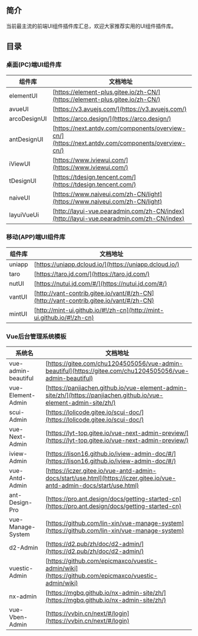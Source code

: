 ## 简介

当前最主流的前端UI组件插件库汇总，欢迎大家推荐实用的UI组件插件库。


## 目录

### 桌面(PC)端UI组件库

|组件库|文档地址|
|---|---|
|elementUI|[https://element-plus.gitee.io/zh-CN/](https://element-plus.gitee.io/zh-CN/)|
|avueUI|[https://v3.avuejs.com/](https://v3.avuejs.com/)|
|arcoDesignUI|[https://arco.design/](https://arco.design/)|
|antDesignUI|[https://next.antdv.com/components/overview-cn/](https://next.antdv.com/components/overview-cn/)|
|iViewUI|[https://www.iviewui.com/](https://www.iviewui.com/)|
|tDesignUI|[https://tdesign.tencent.com/](https://tdesign.tencent.com/)|
|naiveUI|[https://www.naiveui.com/zh-CN/light](https://www.naiveui.com/zh-CN/light)|
|layuiVueUi|[http://layui-vue.pearadmin.com/zh-CN/index](http://layui-vue.pearadmin.com/zh-CN/index)|



### 移动(APP)端UI组件库

|组件库|文档地址|
|---|---|
|uniapp|[https://uniapp.dcloud.io/](https://uniapp.dcloud.io/)|
|taro|[https://taro.jd.com/](https://taro.jd.com/)|
|nutUI|[https://nutui.jd.com/#/](https://nutui.jd.com/#/)|
|vantUI|[http://vant-contrib.gitee.io/vant/#/zh-CN](http://vant-contrib.gitee.io/vant/#/zh-CN)|
|mintUI|[http://mint-ui.github.io/#!/zh-cn](http://mint-ui.github.io/#!/zh-cn)|




### Vue后台管理系统模板

|系统名|文档地址|
|---|---|
|vue-admin-beautiful|[https://gitee.com/chu1204505056/vue-admin-beautiful](https://gitee.com/chu1204505056/vue-admin-beautiful)|
|vue-Element-Admin|[https://panjiachen.github.io/vue-element-admin-site/zh/](https://panjiachen.github.io/vue-element-admin-site/zh/)|
|scui-Admin|[https://lolicode.gitee.io/scui-doc/](https://lolicode.gitee.io/scui-doc/)|
|vue-Next-Admin|[https://lyt-top.gitee.io/vue-next-admin-preview/](https://lyt-top.gitee.io/vue-next-admin-preview/)|
|iview-Admin|[https://lison16.github.io/iview-admin-doc/#/](https://lison16.github.io/iview-admin-doc/#/)|
|vue-Antd-Admin|[https://iczer.gitee.io/vue-antd-admin-docs/start/use.html](https://iczer.gitee.io/vue-antd-admin-docs/start/use.html)|
|ant-Design-Pro|[https://pro.ant.design/docs/getting-started-cn](https://pro.ant.design/docs/getting-started-cn)|
|vue-Manage-System|[https://github.com/lin-xin/vue-manage-system](https://github.com/lin-xin/vue-manage-system)|
|d2-Admin|[https://d2.pub/zh/doc/d2-admin/](https://d2.pub/zh/doc/d2-admin/)|
|vuestic-Admin|[https://github.com/epicmaxco/vuestic-admin/wiki](https://github.com/epicmaxco/vuestic-admin/wiki)|
|nx-admin|[https://mgbq.github.io/nx-admin-site/zh/](https://mgbq.github.io/nx-admin-site/zh/)|
|vue-Vben-Admin|[https://vvbin.cn/next/#/login](https://vvbin.cn/next/#/login)|